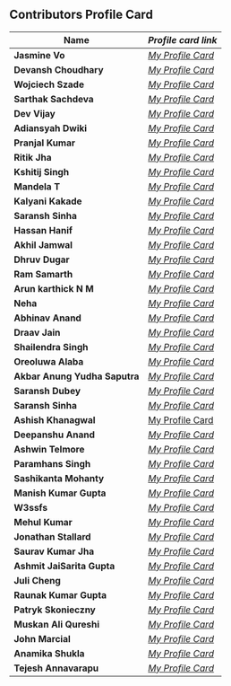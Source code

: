 ## Contributors Profile Card

| **Name**                      | _Profile card link_                                                                 |
| ----------------------------- | ----------------------------------------------------------------------------------- |
| **Jasmine Vo**                | _[My Profile Card](https://jasminepvo.github.io/Profile-Card/)_                     |
| **Devansh Choudhary**         | _[My Profile Card](https://devansh-1007.github.io/pcard/)_                          |
| **Wojciech Szade**            | _[My Profile Card](https://wojciechszade.github.io/Profile-card/)_                  |
| **Sarthak Sachdeva**          | _[My Profile Card](https://portfolio-sarthakk24.vercel.app/)_                       |
| **Dev Vijay**                 | _[My Profile Card](https://devvj-1.github.io/My-profile-card/)_                     |
| **Adiansyah Dwiki**           | _[My Profile Card](https://adiansyah-dwiki.netlify.app/)_                           |
| **Pranjal Kumar**             | _[My Profile Card](https://linktr.ee/pranjalkumar)_                                 |
| **Ritik Jha**                 | _[My Profile Card](https://profilecard17.netlify.app/)_   
| **Kshitij Singh**             | _[My Profile Card](https://kshitij321.github.io/portfoliocard.github.io/profilecard.html)_ |
| **Mandela T**                 | _[My Profile Card](https://mandelatuks.github.io/Profile-Card/)_                    |
| **Kalyani Kakade**            | _[My Profile Card](https://mysocialpage.netlify.app/)_                              |
| **Saransh Sinha**             | _[My Profile Card](http://profile-card-wraith17.vercel.app/)_                       |
| **Hassan Hanif**              | _[My Profile Card](https://hassancodess.carrd.co/)_                                 |
| **Akhil Jamwal**              | _[My Profile Card](https://akhilj321.github.io/profile-card/)_                      |
| **Dhruv Dugar**               | _[My Profile Card](https://profile-card-dhruv-dugar.vercel.app/)_                   |
| **Ram Samarth**               | _[My Profile Card](https://achiverram28.github.io/ProfileCard/)_                    |
| **Arun karthick N M**         | _[My Profile Card](https://arunkarthicknm.github.io/my-profile/)_                   |
| **Neha**                      | _[My Profile Card](https://inquisitiveme15.github.io/Profile-Card-hactoberfest22/)_ |
| **Abhinav Anand**             | _[My Profile Card](http://abhiportyes.surge.sh/)_                                   |
| **Draav Jain**                | _[My Profile Card](https://heartfelt-dango-6b418e.netlify.app/)_                    |
| **Shailendra Singh**          | _[My Profile Card](https://shailendra1703.github.io/Profile-Card/)_                 |
| **Oreoluwa Alaba**            | _[My Profile Card](https://sandiego2049.github.io/profile-card/)_                   |
| **Akbar Anung Yudha Saputra** | _[My Profile Card](https://akbarsaputrait.github.io/Profile-Card/)_                 |
| **Saransh Dubey** | _[My Profile Card](https://portfolio-saransh14.vercel.app/)_                 |
| **Saransh Sinha**             | _[My Profile Card](http://profile-card-wraith17.vercel.app/)_                       |
| **Ashish Khanagwal**          | [My Profile Card](https://ashish-khanagwal.github.io/profile-card.github.io/)       |
| **Deepanshu Anand**           | _[My Profile Card](https://deepanshu0810.github.io/my-profile-card/)_               |
| **Ashwin Telmore**  | _[My Profile Card](https://ashwintelmore.github.io/)_ |
| **Paramhans Singh**           | _[My Profile Card](https://paramhans-singh.github.io/Profile-Card/)_               |
| **Sashikanta Mohanty**  | _[My Profile Card](https://profile-card-seven-self.vercel.app/)_                       |
| **Manish Kumar Gupta**        | _[My Profile Card](https://heismanish.github.io/profile-card.github.io/)_           |
| **W3ssfs**           | _[My Profile Card](https://w3ssfs.github.io/profile_card-w3ssfs/)_               |
| **Mehul Kumar** | _[My Profile Card](https://profile-card-2r1rnnrbw-mehul2711.vercel.app/)_ |
| **Jonathan Stallard** | _[My Profile Card](https://stallardjw.github.io/Profile-Card/)_ |
| **Saurav Kumar Jha**          | _[My Profile Card](https://saurav50.github.io/Profile-card/)_                       |
| **Ashmit JaiSarita Gupta** | _[My Profile Card](https://devilkiller-ag.github.io/Profile-Card/)_ |
| **Juli Cheng**          | _[My Profile Card](https://starlit-narwhal-827998.netlify.app/)_                       |
| **Raunak Kumar Gupta** | _[My Profile Card](https://sparkling-clafoutis-af7317.netlify.app/)_ |
| **Patryk Skonieczny** | _[My Profile Card](https://bmalvo.github.io/ProfileCard/)_ |
| **Muskan Ali Qureshi**        | _[My Profile Card](https://muskan467.github.io/Profile-card/)_                      |
| **John Marcial**                | _[My Profile Card](https://john121904.github.io/Profile-Card/)_                      |
| **Anamika Shukla**       | _[My Profile Card](https://namika0305.github.io/Profile-card/)_        |
| **Tejesh Annavarapu**       | _[My Profile Card](https://inquisitive-wisp-197149.netlify.app/)_        |
